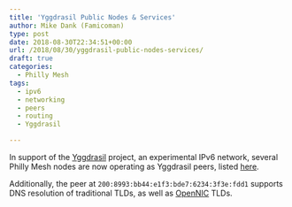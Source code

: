 ```yaml
---
title: 'Yggdrasil Public Nodes & Services'
author: Mike Dank (Famicoman)
type: post
date: 2018-08-30T22:34:51+00:00
url: /2018/08/30/yggdrasil-public-nodes-services/
draft: true
categories:
  - Philly Mesh
tags:
  - ipv6
  - networking
  - peers
  - routing
  - Yggdrasil

---
```

In support of the [Yggdrasil][1] project, an experimental IPv6 network, several Philly Mesh nodes are now operating as Yggdrasil peers, listed [here][2].

Additionally, the peer at `200:8993:bb44:e1f3:bde7:6234:3f3e:fdd1` supports DNS resolution of traditional TLDs, as well as [OpenNIC][3] TLDs.

 [1]: https://yggdrasil-network.github.io/
 [2]: https://github.com/yggdrasil-network/public-peers
 [3]: https://www.opennic.org/